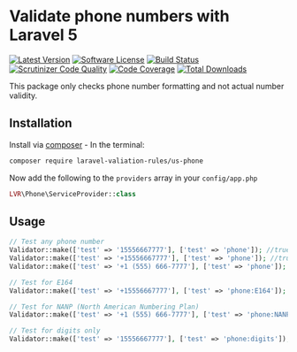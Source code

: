 # Validate phone numbers with Laravel 5
[![Latest Version](https://img.shields.io/github/release/laravel-valiation-rules/us-phone.svg?style=flat-square)](https://github.com/laravel-valiation-rules/us-phone/releases)
[![Software License](https://img.shields.io/badge/license-MIT-brightgreen.svg?style=flat-square)](LICENSE.md)
[![Build Status](https://travis-ci.org/laravel-valiation-rules/us-phone.svg?branch=master)](https://travis-ci.org/laravel-valiation-rules/us-phone)
[![Scrutinizer Code Quality](https://scrutinizer-ci.com/g/laravel-valiation-rules/us-phone/badges/quality-score.png?b=master)](https://scrutinizer-ci.com/g/laravel-valiation-rules/us-phone/?branch=master)
[![Code Coverage](https://scrutinizer-ci.com/g/laravel-valiation-rules/us-phone/badges/coverage.png?b=master)](https://scrutinizer-ci.com/g/laravel-valiation-rules/us-phone/?branch=master)
[![Total Downloads](https://img.shields.io/packagist/dt/laravel-valiation-rules/us-phone.svg?style=flat-square)](https://packagist.org/packages/laravel-valiation-rules/us-phone)

This package only checks phone number formatting and not actual number validity.

## Installation

Install via [composer](https://getcomposer.org/) - In the terminal:
```bash
composer require laravel-valiation-rules/us-phone
```

Now add the following to the `providers` array in your `config/app.php`
```php
LVR\Phone\ServiceProvider::class
```

## Usage

```php
// Test any phone number
Validator::make(['test' => '15556667777'], ['test' => 'phone']); //true
Validator::make(['test' => '+15556667777'], ['test' => 'phone']); //true
Validator::make(['test' => '+1 (555) 666-7777'], ['test' => 'phone']); //true

// Test for E164
Validator::make(['test' => '+15556667777'], ['test' => 'phone:E164']); //true

// Test for NANP (North American Numbering Plan)
Validator::make(['test' => '+1 (555) 666-7777'], ['test' => 'phone:NANP']); //true

// Test for digits only
Validator::make(['test' => '15556667777'], ['test' => 'phone:digits']); //true
```
